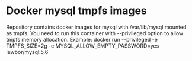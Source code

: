 # Docker mysql tmpfs images

Repository contains docker images for mysql with /var/lib/mysql mounted as tmpfs.
You need to run this container with --privileged option to allow tmpfs memory allocation.
Example: docker run --privileged -e TMPFS_SIZE=2g -e MYSQL_ALLOW_EMPTY_PASSWORD=yes lewbor/mysql:5.6